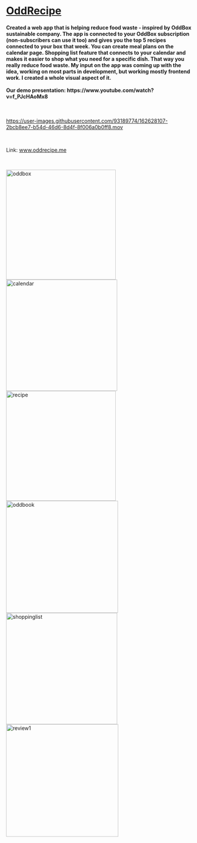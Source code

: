 <a href="#"><h1>OddRecipe</h1></a>

<h4>Created a web app that is helping reduce food waste - inspired by OddBox sustainable company.
The app is connected to your OddBox subscription (non-subscribers can use it too) and gives you the top 5 recipes connected to your box that week. You can create meal plans on the calendar page. Shopping list feature that connects to your calendar and makes it easier to shop what you need for a specific dish. That way you really reduce food waste. 
My input on the app was coming up with the idea, working on most parts in development, but working mostly frontend work. I created a whole visual aspect of it. 
<br>
<br>
Our demo presentation:  https://www.youtube.com/watch?v=f_PJcHAoMx8</h4>

<br>

https://user-images.githubusercontent.com/93189774/162628107-2bcb8ee7-b54d-46d6-8d4f-8f006a0b0ff8.mov

<br>

Link: www.oddrecipe.me

<br>

<img width="298" alt="oddbox" src="https://user-images.githubusercontent.com/93189774/162626939-1d8abb91-07a6-4168-9df0-8f8396dcf831.png"><img width="302" alt="calendar " src="https://user-images.githubusercontent.com/93189774/162626946-9d2a9f2b-0d1b-40fe-9e5f-a4b315e7ed96.png">
<img width="298" alt="recipe" src="https://user-images.githubusercontent.com/93189774/162626953-3bb282cd-9a41-4b01-8fa6-fab8780703f2.png"><img width="304" alt="oddbook " src="https://user-images.githubusercontent.com/93189774/162626955-8be4795e-f6b3-4f03-85b7-add13c451902.png">
<img width="302" alt="shoppinglist" src="https://user-images.githubusercontent.com/93189774/162626969-d7705636-9f5b-4ead-92cc-1a81e7e73fe1.png"><img width="305" alt="review1" src="https://user-images.githubusercontent.com/93189774/162627009-094ad312-cd5c-4ea9-a3c0-25538adb2b0b.png">


